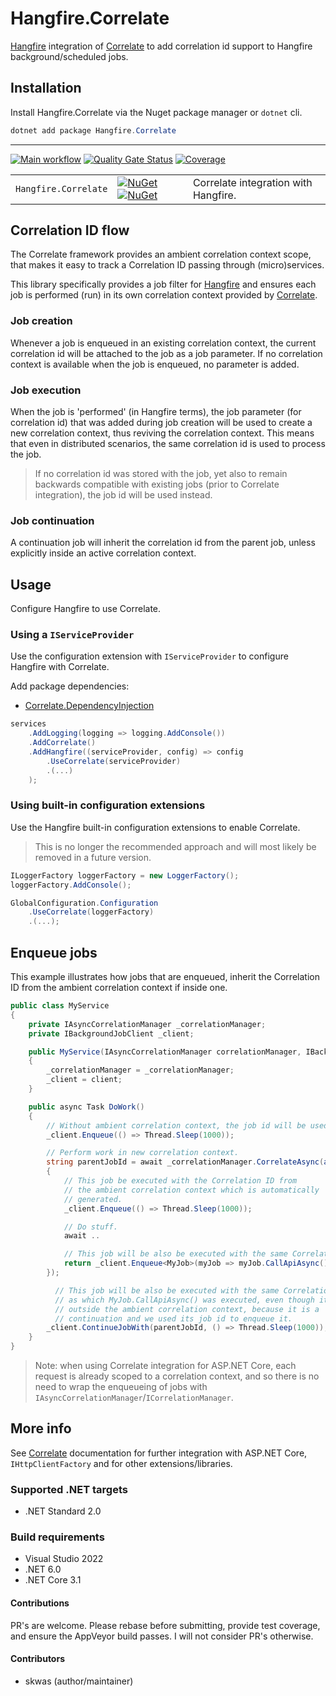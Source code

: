 # Hangfire.Correlate

[Hangfire](https://www.hangfire.io/) integration of [Correlate](https://github.com/skwasjer/Correlate) to add correlation id support to Hangfire background/scheduled jobs.

## Installation

Install Hangfire.Correlate via the Nuget package manager or `dotnet` cli.

```powershell
dotnet add package Hangfire.Correlate
```

---

[![Main workflow](https://github.com/skwasjer/Hangfire.Correlate/actions/workflows/main.yml/badge.svg)](https://github.com/skwasjer/Hangfire.Correlate/actions/workflows/main.yml)
[![Quality Gate Status](https://sonarcloud.io/api/project_badges/measure?project=skwasjer_Hangfire.Correlate&metric=alert_status)](https://sonarcloud.io/summary/new_code?id=skwasjer_Hangfire.Correlate)
[![Coverage](https://sonarcloud.io/api/project_badges/measure?project=skwasjer_Hangfire.Correlate&metric=coverage)](https://sonarcloud.io/component_measures?id=skwasjer_Hangfire.Correlate&metric=coverage)


| | | |
|---|---|---|
| `Hangfire.Correlate` | [![NuGet](https://img.shields.io/nuget/v/Hangfire.Correlate.svg)](https://www.nuget.org/packages/Hangfire.Correlate/) [![NuGet](https://img.shields.io/nuget/dt/Hangfire.Correlate.svg)](https://www.nuget.org/packages/Hangfire.Correlate/) | Correlate integration with Hangfire. |

## Correlation ID flow

The Correlate framework provides an ambient correlation context scope, that makes it easy to track a Correlation ID passing through (micro)services.

This library specifically provides a job filter for [Hangfire](https://www.hangfire.io/) and ensures each job is performed (run) in its own correlation context provided by [Correlate](https://github.com/skwasjer/Correlate).

### Job creation

Whenever a job is enqueued in an existing correlation context, the current correlation id will be attached to the job as a job parameter. If no correlation context is available when the job is enqueued, no parameter is added.

### Job execution

When the job is 'performed' (in Hangfire terms), the job parameter (for correlation id) that was added during job creation will be used to create a new correlation context, thus reviving the correlation context. This means that even in distributed scenarios, the same correlation id is used to process the job.
> If no correlation id was stored with the job, yet also to remain backwards compatible with existing jobs (prior to Correlate integration), the job id will be used instead. 

### Job continuation

A continuation job will inherit the correlation id from the parent job, unless explicitly inside an active correlation context.

## Usage ###

Configure Hangfire to use Correlate.

### Using a `IServiceProvider`

Use the configuration extension with `IServiceProvider` to configure Hangfire with Correlate.

Add package dependencies:
- [Correlate.DependencyInjection](https://github.com/skwasjer/Correlate)

```csharp
services
    .AddLogging(logging => logging.AddConsole())
    .AddCorrelate()
    .AddHangfire((serviceProvider, config) => config
        .UseCorrelate(serviceProvider)
        .(...)
    );
```

### Using built-in configuration extensions ###

Use the Hangfire built-in configuration extensions to enable Correlate.

> This is no longer the recommended approach and will most likely be removed in a future version.

```csharp
ILoggerFactory loggerFactory = new LoggerFactory();
loggerFactory.AddConsole();

GlobalConfiguration.Configuration
    .UseCorrelate(loggerFactory)
    .(...);
```

## Enqueue jobs

This example illustrates how jobs that are enqueued, inherit the Correlation ID from the ambient correlation context if inside one.

```csharp
public class MyService
{
    private IAsyncCorrelationManager _correlationManager;
    private IBackgroundJobClient _client;

    public MyService(IAsyncCorrelationManager correlationManager, IBackgroundJobClient client)
    {
        _correlationManager = _correlationManager;
        _client = client;
    }

    public async Task DoWork()
    {
        // Without ambient correlation context, the job id will be used.
        _client.Enqueue(() => Thread.Sleep(1000));

        // Perform work in new correlation context.
        string parentJobId = await _correlationManager.CorrelateAsync(async () =>
        {
            // This job be executed with the Correlation ID from
            // the ambient correlation context which is automatically
            // generated.
            _client.Enqueue(() => Thread.Sleep(1000));

            // Do stuff.
            await ..

            // This job will be also be executed with the same Correlation ID.
            return _client.Enqueue<MyJob>(myJob => myJob.CallApiAsync());
        });

          // This job will be also be executed with the same Correlation ID
          // as which MyJob.CallApiAsync() was executed, even though it is
          // outside the ambient correlation context, because it is a 
          // continuation and we used its job id to enqueue it.
        _client.ContinueJobWith(parentJobId, () => Thread.Sleep(1000));
    }
}
```

> Note: when using Correlate integration for ASP.NET Core, each request is already scoped to a correlation context, and so there is no need to wrap the enqueueing of jobs with `IAsyncCorrelationManager`/`ICorrelationManager`.

## More info

See [Correlate](https://github.com/skwasjer/Correlate) documentation for further integration with ASP.NET Core, `IHttpClientFactory` and for other extensions/libraries.

### Supported .NET targets
- .NET Standard 2.0

### Build requirements
- Visual Studio 2022
- .NET 6.0
- .NET Core 3.1

#### Contributions
PR's are welcome. Please rebase before submitting, provide test coverage, and ensure the AppVeyor build passes. I will not consider PR's otherwise.

#### Contributors
- skwas (author/maintainer)
